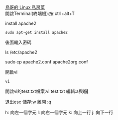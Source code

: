 <a href="http://linux.vbird.org/new_linux.php">鳥哥的 Linux 私房菜</a><br>
開啟Terminal(終端機):按 ctrl+alt+T

install apache2
~~~
sudo apt-get install apache2
~~~
後面輸入密碼




ls /etc/apache2

sudo cp apache2.conf apache2org.conf

開啟vi
~~~
vi
~~~




開啟vi的test.txt檔案:vi test.txt
編輯:a與i鍵

退出esc
儲存:w
離開
:q


h: 向左一個字元
l: 向右一個字元
k: 向上一行
j: 向下一行

